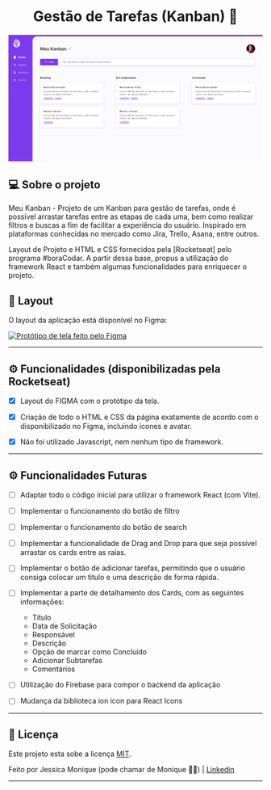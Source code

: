 <h1 align="center"> 
	Gestão de Tarefas (Kanban) 🚀
</h1>

<h4 align="center">
    <img alt="boraCodar" title="#boraCodar" src="./assets/banner.png" />
</h4>


## 💻 Sobre o projeto

Meu Kanban - Projeto de um Kanban para gestão de tarefas, onde é possível arrastar tarefas entre as etapas de cada uma, bem como realizar filtros e buscas a fim de facilitar a experiência do usuário. Inspirado em plataformas conhecidas no mercado como Jira, Trello, Asana, entre outros.

Layout de Projeto e HTML e CSS fornecidos pela [Rocketseat] pelo programa #boraCodar.
A partir dessa base, propus a utilização do framework React e também algumas funcionalidades para enriquecer o projeto. 


## 🎨 Layout

O layout da aplicação está disponível no Figma:

<a href="https://www.figma.com/design/Todp1K6EXoPCWaiWNKEStf/Kanban-•-Desafio-12-(Community)?node-id=18-21&t=B4BUpuebfzp1QQnT-0">
  <img alt="Protótipo de tela feito pelo Figma" src="https://img.shields.io/badge/Acessar%20Layout%20-Figma-%2304D361"><img>
</a>


---


## ⚙️ Funcionalidades (disponibilizadas pela Rocketseat)

- [x] Layout do FIGMA com o protótipo da tela.
- [x] Criação de todo o HTML e CSS da página exatamente de acordo com o disponibilizado no Figma, incluíndo ícones e avatar.
- [x] Não foi utilizado Javascript, nem nenhum tipo de framework.


---

## ⚙️ Funcionalidades Futuras

- [ ] Adaptar todo o código inicial para utilizar o framework React (com Vite).
- [ ] Implementar o funcionamento do botão de filtro
- [ ] Implementar o funcionamento do botão de search 
- [ ] Implementar a funcionalidade de Drag and Drop para que seja possível arrastar os cards entre as raias.
- [ ] Implementar o botão de adicionar tarefas, permitindo que o usuário consiga colocar um titulo e uma descrição de forma rápida.
- [ ] Implementar a parte de detalhamento dos Cards, com as seguintes informações:
    - Título
    - Data de Solicitação
    - Responsável
    - Descrição
    - Opção de marcar como Concluído
    - Adicionar Subtarefas
    - Comentários
- [ ] Utilização do Firebase para compor o backend da aplicação
- [ ] Mudança da biblioteca ion icon para React Icons


---

## 📝 Licença

Este projeto esta sobe a licença [MIT](./LICENSE).

Feito por Jessica Monique (pode chamar de Monique 👋🏽) | 
[Linkedin](https://www.linkedin.com/in/jmoniquemelo/)

---



